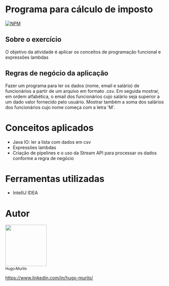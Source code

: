 # Programa para cálculo de imposto 
[![NPM](https://img.shields.io/npm/l/react)](https://github.com/devsuperior/sds1-wmazoni/blob/master/LICENSE) 

## Sobre o exercício 
O objetivo da atividade é aplicar os conceitos de programação funcional e expressões lambdas

## Regras de negócio da aplicação
Fazer um programa para ler os dados (nome, email e salário)
de funcionários a partir de um arquivo em formato .csv.
Em seguida mostrar, em ordem alfabética, o email dos
funcionários cujo salário seja superior a um dado valor fornecido pelo usuário.
Mostrar também a soma dos salários dos funcionários cujo nome começa com a letra 'M'.

# Conceitos aplicados

- Java IO: ler a lista com dados em csv
- Expressões lambdas
- Criação de pipelines e o uso da Stream API para processar os dados conforme a regra de negócio
  
# Ferramentas utilizadas 
- IntelliJ IDEA

# Autor 
[<img src="https://avatars.githubusercontent.com/u/129471528?v=4" width=130><br><sub>Hugo Murilo</sub>](https://github.com/hugomurilo)

https://www.linkedin.com/in/hugo-murilo/
